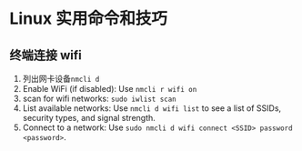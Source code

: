 # Linux 实用命令和技巧

## 终端连接 wifi 

1. 列出网卡设备`nmcli d`
2. Enable WiFi (if disabled): Use `nmcli r wifi on`
3. scan for wifi networks:  `sudo iwlist scan`
4. List available networks: Use `nmcli d wifi list` to see a list of SSIDs, security types, and signal strength.
5. Connect to a network: Use `sudo nmcli d wifi connect <SSID> password <password>`.

